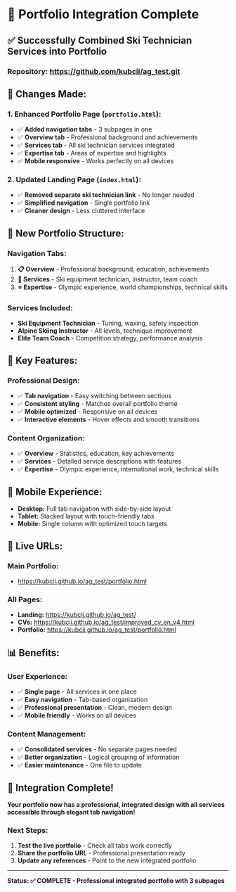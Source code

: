# 🎯 Portfolio Integration Complete

## **✅ Successfully Combined Ski Technician Services into Portfolio**

### **Repository:** https://github.com/kubcii/ag_test.git

## **🔧 Changes Made:**

### **1. Enhanced Portfolio Page (`portfolio.html`):**
- ✅ **Added navigation tabs** - 3 subpages in one
- ✅ **Overview tab** - Professional background and achievements
- ✅ **Services tab** - All ski technician services integrated
- ✅ **Expertise tab** - Areas of expertise and highlights
- ✅ **Mobile responsive** - Works perfectly on all devices

### **2. Updated Landing Page (`index.html`):**
- ✅ **Removed separate ski technician link** - No longer needed
- ✅ **Simplified navigation** - Single portfolio link
- ✅ **Cleaner design** - Less cluttered interface

## **📁 New Portfolio Structure:**

### **Navigation Tabs:**
1. **📋 Overview** - Professional background, education, achievements
2. **🔧 Services** - Ski equipment technician, instructor, team coach
3. **⭐ Expertise** - Olympic experience, world championships, technical skills

### **Services Included:**
- **Ski Equipment Technician** - Tuning, waxing, safety inspection
- **Alpine Skiing Instructor** - All levels, technique improvement
- **Elite Team Coach** - Competition strategy, performance analysis

## **🎯 Key Features:**

### **Professional Design:**
- ✅ **Tab navigation** - Easy switching between sections
- ✅ **Consistent styling** - Matches overall portfolio theme
- ✅ **Mobile optimized** - Responsive on all devices
- ✅ **Interactive elements** - Hover effects and smooth transitions

### **Content Organization:**
- ✅ **Overview** - Statistics, education, key achievements
- ✅ **Services** - Detailed service descriptions with features
- ✅ **Expertise** - Olympic experience, international work, technical skills

## **📱 Mobile Experience:**
- **Desktop:** Full tab navigation with side-by-side layout
- **Tablet:** Stacked layout with touch-friendly tabs
- **Mobile:** Single column with optimized touch targets

## **🚀 Live URLs:**

### **Main Portfolio:**
- https://kubcii.github.io/ag_test/portfolio.html

### **All Pages:**
- **Landing:** https://kubcii.github.io/ag_test/
- **CVs:** https://kubcii.github.io/ag_test/improved_cv_en_v4.html
- **Portfolio:** https://kubcii.github.io/ag_test/portfolio.html

## **📊 Benefits:**

### **User Experience:**
- ✅ **Single page** - All services in one place
- ✅ **Easy navigation** - Tab-based organization
- ✅ **Professional presentation** - Clean, modern design
- ✅ **Mobile friendly** - Works on all devices

### **Content Management:**
- ✅ **Consolidated services** - No separate pages needed
- ✅ **Better organization** - Logical grouping of information
- ✅ **Easier maintenance** - One file to update

## **🎉 Integration Complete!**

**Your portfolio now has a professional, integrated design with all services accessible through elegant tab navigation!**

### **Next Steps:**
1. **Test the live portfolio** - Check all tabs work correctly
2. **Share the portfolio URL** - Professional presentation ready
3. **Update any references** - Point to the new integrated portfolio

---

**Status: ✅ COMPLETE - Professional integrated portfolio with 3 subpages**